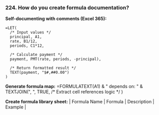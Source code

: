 ### 224. **How do you create formula documentation?**

**Self-documenting with comments (Excel 365):**

```
=LET(
  /* Input values */
  principal, A1,
  rate, B1/12,
  periods, C1*12,

  /* Calculate payment */
  payment, PMT(rate, periods, -principal),

  /* Return formatted result */
  TEXT(payment, "$#,##0.00")
)

```

**Generate formula map:**
=FORMULATEXT(A1) & " depends on: " &
TEXTJOIN(", ", TRUE,
/* Extract cell references logic */
)

**Create formula library sheet:**
| Formula Name | Formula | Description | Example |
